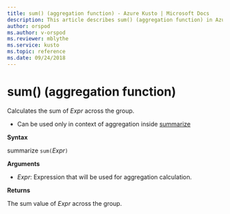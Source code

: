 ```yaml
---
title: sum() (aggregation function) - Azure Kusto | Microsoft Docs
description: This article describes sum() (aggregation function) in Azure Kusto.
author: orspod
ms.author: v-orspod
ms.reviewer: mblythe
ms.service: kusto
ms.topic: reference
ms.date: 09/24/2018
---
```

# sum() (aggregation function)

Calculates the sum of *Expr* across the group. 

* Can be used only in context of aggregation inside [summarize](summarizeoperator.md)

**Syntax**

summarize `sum(`*Expr*`)`

**Arguments**

* *Expr*: Expression that will be used for aggregation calculation. 

**Returns**

The sum value of *Expr* across the group.
 